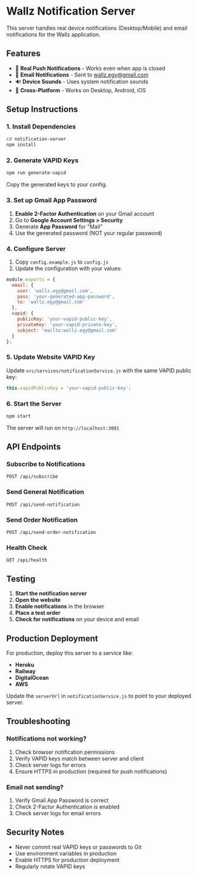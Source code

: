 # Wallz Notification Server

This server handles real device notifications (Desktop/Mobile) and email notifications for the Wallz application.

## Features

- 🔔 **Real Push Notifications** - Works even when app is closed
- 📧 **Email Notifications** - Sent to wallz.egy@gmail.com
- 🔊 **Device Sounds** - Uses system notification sounds
- 📱 **Cross-Platform** - Works on Desktop, Android, iOS

## Setup Instructions

### 1. Install Dependencies

```bash
cd notification-server
npm install
```

### 2. Generate VAPID Keys

```bash
npm run generate-vapid
```

Copy the generated keys to your config.

### 3. Set up Gmail App Password

1. **Enable 2-Factor Authentication** on your Gmail account
2. Go to **Google Account Settings > Security**
3. Generate **App Password** for "Mail"
4. Use the generated password (NOT your regular password)

### 4. Configure Server

1. Copy `config.example.js` to `config.js`
2. Update the configuration with your values:

```javascript
module.exports = {
  email: {
    user: 'wallz.egy@gmail.com',
    pass: 'your-generated-app-password',
    to: 'wallz.egy@gmail.com'
  },
  vapid: {
    publicKey: 'your-vapid-public-key',
    privateKey: 'your-vapid-private-key',
    subject: 'mailto:wallz.egy@gmail.com'
  }
};
```

### 5. Update Website VAPID Key

Update `src/services/notificationService.js` with the same VAPID public key:

```javascript
this.vapidPublicKey = 'your-vapid-public-key';
```

### 6. Start the Server

```bash
npm start
```

The server will run on `http://localhost:3001`

## API Endpoints

### Subscribe to Notifications
```
POST /api/subscribe
```

### Send General Notification
```
POST /api/send-notification
```

### Send Order Notification
```
POST /api/send-order-notification
```

### Health Check
```
GET /api/health
```

## Testing

1. **Start the notification server**
2. **Open the website**
3. **Enable notifications** in the browser
4. **Place a test order**
5. **Check for notifications** on your device and email

## Production Deployment

For production, deploy this server to a service like:
- **Heroku**
- **Railway**
- **DigitalOcean**
- **AWS**

Update the `serverUrl` in `notificationService.js` to point to your deployed server.

## Troubleshooting

### Notifications not working?
1. Check browser notification permissions
2. Verify VAPID keys match between server and client
3. Check server logs for errors
4. Ensure HTTPS in production (required for push notifications)

### Email not sending?
1. Verify Gmail App Password is correct
2. Check 2-Factor Authentication is enabled
3. Check server logs for email errors

## Security Notes

- Never commit real VAPID keys or passwords to Git
- Use environment variables in production
- Enable HTTPS for production deployment
- Regularly rotate VAPID keys
